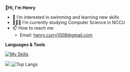 **👋Hi, I'm Henry**
- 👀 I’m interested in swimming and learning new skills
- 👨🏻‍💻 I’m currently studying Computer Science in NCCU
- 📫 How to reach me
  - Email: [henry.curry1008@gmail.com](mailto:henry.curry1008@gmail.com)
  <!--- - LinkedIn: [Po-Yuan (Henry) Huang](https://www.linkedin.com/in/iamhenryhuang000/) --->
<!--- - 😄 Pronouns: he/him
- ⚡ Fun fact: Varsity Swimming Team Member --->

**Languages & Tools**

[![My Skills](https://skillicons.dev/icons?i=cpp,c,python,js,html,css,git,vim)](https://skillicons.dev)


![](https://github-readme-stats.vercel.app/api?username=iamhenryhuang&theme=vue-dark&show_icons=true&count_private=true)
![Top Langs](https://github-readme-stats.vercel.app/api/top-langs/?username=iamhenryhuang&layout=compact&theme=vue-dark)
<!--- ![Henry's github stats](https://github-readme-stats.vercel.app/api?username=iamhenryhuang&theme=gruvbox/theme=vue-dark) --->
<!--- <img align="left" src="https://github-readme-stats.vercel.app/api?username=iamhenryhuang&show_icons=true&icon_color=df648c&text_color=718096&bg_color=00000000&hide_title=true&hide_border=true"/> --->



<!---
**Languages & Tools**

<code><img height="20" src="https://raw.githubusercontent.com/github/explore/80688e429a7d4ef2fca1e82350fe8e3517d3494d/topics/c/c.png"></code>
<code><img height="20" src="https://raw.githubusercontent.com/github/explore/80688e429a7d4ef2fca1e82350fe8e3517d3494d/topics/cpp/cpp.png"></code>
<code><img height="20" src="https://raw.githubusercontent.com/github/explore/80688e429a7d4ef2fca1e82350fe8e3517d3494d/topics/javascript/javascript.png"></code>
<code><img height="20" src="https://raw.githubusercontent.com/github/explore/80688e429a7d4ef2fca1e82350fe8e3517d3494d/topics/html/html.png"></code>
<code><img height="20" src="https://raw.githubusercontent.com/github/explore/80688e429a7d4ef2fca1e82350fe8e3517d3494d/topics/css/css.png"></code>
<code><img height="20" src="https://raw.githubusercontent.com/github/explore/80688e429a7d4ef2fca1e82350fe8e3517d3494d/topics/git/git.png"></code>
<code><img height="20" src="https://raw.githubusercontent.com/github/explore/80688e429a7d4ef2fca1e82350fe8e3517d3494d/topics/vim/vim.png"></code>
--->

<!---
<p align="center">
  
  <img height="180em" src="https://github-readme-stats.vercel.app/api?username=iamhenryhuang&show_icons=true&theme=github_dark_dimmed" alt="Henry Huang's GitHub Stats" />
  <img height="180em" src="https://github-readme-stats.vercel.app/api/top-langs/?username=iamhenryhuang&layout=compact&theme=github_dark_dimmed" alt="Top Languages" />
</p>
--->

<!---
iamhenryhuang/iamhenryhuang is a ✨ special ✨ repository because its `README.md` (this file) appears on your GitHub profile.
You can click the Preview link to take a look at your changes.
--->
